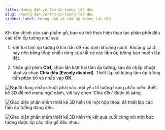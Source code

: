 ```yaml
---
title: Hướng dẫn vẽ tấm ốp tường lát đều
slug: /huong-dan-ve-tam-op-tuong-lat-deu
sidebar_label: Hướng dẫn vẽ tấm ốp tường lát đều
---
```


Khi tùy chỉnh các sản phẩm gỗ, bạn có thể thực hiện thao tác phân phối đều các tấm ốp tường như sau:

1. Đặt hai tấm ốp tường ở hai đầu để xác định khoảng cách. Khoảng cách này nên bằng tổng chiều rộng của tất cả các tấm ốp tường bạn muốn lắp đặt.

2. Nhấn giữ phím **Ctrl**, chọn lần lượt hai tấm ốp tường, sau đó nhấp chuột phải và chọn **Chia đều (Evenly divided)**. Thiết lập số lượng tấm ốp tường cần phân bố và nhấp vào **OK**.

![Người dùng nhấp chuột phải vào một yếu tố tường trong phần mềm thiết kế 3D để mở menu ngữ cảnh, với tùy chọn 'Chia đều' được tô sáng.](https://storage.googleapis.com/jegavn_kb/image_jegavn/498.1.jpg)

![Giao diện phần mềm thiết kế 3D hiển thị một hộp thoại để thiết lập các tấm ốp tường đồng đều.](https://storage.googleapis.com/jegavn_kb/image_jegavn/498.2.jpg)

![Giao diện phần mềm thiết kế 3D hiển thị kết quả cuối cùng với một bức tường được ốp các tấm gỗ đều nhau.](https://storage.googleapis.com/jegavn_kb/image_jegavn/498.3.jpg)